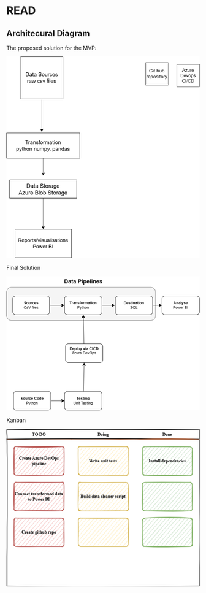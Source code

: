 # READ

## Architecural Diagram

The proposed solution for the MVP:

![diagram](./references/diagram.png)

Final Solution


![diagram1](./references/architecture.drawio.png)


Kanban

![diagram2](./references/Kanban.drawio.png)